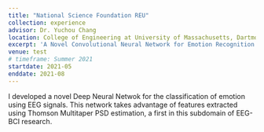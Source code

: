 ```yaml
---
title: "National Science Foundation REU"
collection: experience
advisor: Dr. Yuchou Chang
location: College of Engineering at University of Massachusetts, Dartmouth.
excerpt: 'A Novel Convolutional Neural Network for Emotion Recognition Using Neurophysiological Signals.'
venue: test
# timeframe: Summer 2021
startdate: 2021-05
enddate: 2021-08
---
```


I developed a novel Deep Neural Netwok for the classification of emotion using EEG signals. This network takes advantage of features extracted using Thomson Multitaper PSD estimation, a first in this subdomain of EEG-BCI research.